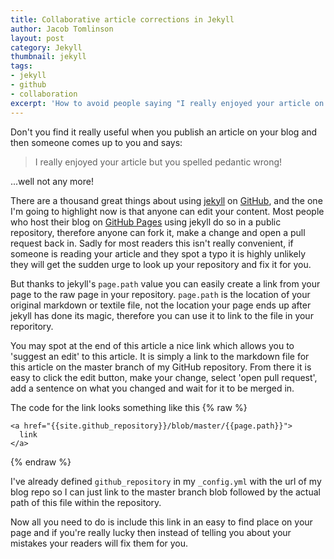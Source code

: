 ```yaml
---
title: Collaborative article corrections in Jekyll
author: Jacob Tomlinson
layout: post
category: Jekyll
thumbnail: jekyll
tags:
- jekyll
- github
- collaboration
excerpt: 'How to avoid people saying "I really enjoyed your article on X, but your spelled pedantic wrong!".'
---
```


Don't you find it really useful when you publish an article on your blog and then someone comes up to you and says:

> I really enjoyed your article but you spelled pedantic wrong!

...well not any more!

There are a thousand great things about using [jekyll][jekyll] on [GitHub][github], and the one I'm going to highlight now is that anyone can edit your content. Most people who host their blog on [GitHub Pages][github-pages] using jekyll do so in a public repository, therefore anyone can fork it, make a change and open a pull request back in. Sadly for most readers this isn't really convenient, if someone is reading your article and they spot a typo it is highly unlikely they will get the sudden urge to look up your repository and fix it for you.

But thanks to jekyll's `page.path` value you can easily create a link from your page to the raw page in your repository. `page.path` is the location of your original markdown or textile file, not the location your page ends up after jekyll has done its magic, therefore you can use it to link to the file in your reporitory.

You may spot at the end of this article a nice link which allows you to 'suggest an edit' to this article. It is simply a link to the markdown file for this article on the master branch of my GitHub repository. From there it is easy to click the edit button, make your change, select 'open pull request', add a sentence on what you changed and wait for it to be merged in.

The code for the link looks something like this
{% raw %}

```
<a href="{{site.github_repository}}/blob/master/{{page.path}}">
  link
</a>

```

{% endraw %}

I've already defined `github_repository` in my `_config.yml` with the url of my blog repo so I can just link to the master branch blob followed by the actual path of this file within the repository.

Now all you need to do is include this link in an easy to find place on your page and if you're really lucky then instead of telling you about your mistakes your readers will fix them for you.

[github]: https://github.com/
[github-pages]: https://pages.github.com/
[jekyll]: http://jekyllrb.com/
